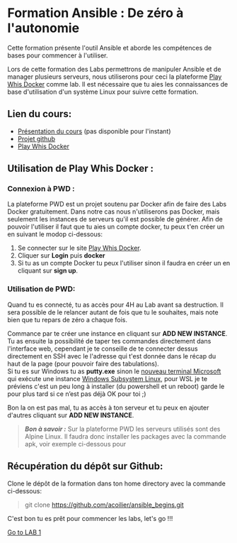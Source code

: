 # Formation Ansible : De zéro à l'autonomie
Cette formation présente l'outil Ansible et aborde les compétences de bases pour commencer à l'utiliser. 

Lors de cette formation des Labs permettrons de manipuler Ansible et de manager plusieurs serveurs, nous utiliserons pour ceci la plateforme [Play Whis Docker](https://labs.play-with-docker.com/) comme lab. Il est nécessaire que tu aies les connaissances de base d'utilisation d'un système Linux pour suivre cette formation.

## Lien du cours:
- [Présentation du cours]() (pas disponible pour l'instant)
- [Projet github](https://github.com/acoilier/ansible_begins)
- [Play Whis Docker](https://labs.play-with-docker.com/)

## Utilisation de Play Whis Docker :
### Connexion à PWD :
La plateforme PWD est un projet soutenu par Docker afin de faire des Labs Docker gratuitement. Dans notre cas nous n'utiliserons pas Docker, mais seulement les instances de serveurs qu'il est possible de générer. Afin de pouvoir l'utiliser il faut que tu aies un compte docker, tu peux t'en créer un en suivant le modop ci-dessous:
1. Se connecter sur le site [Play Whis Docker](https://labs.play-with-docker.com/).  
2. Cliquer sur **Login** puis **docker**  
3. Si tu as un compte Docker tu peux l'utiliser sinon il faudra en créer un en cliquant sur **sign up**.  
### Utilisation de PWD:
Quand tu es connecté, tu as accès pour 4H au Lab avant sa destruction. Il sera possible de le relancer autant de fois que tu le souhaites, mais note bien que tu repars de zéro a chaque fois.  

Commance par te créer une instance en cliquant sur **ADD NEW INSTANCE**. Tu as ensuite la possibilité de taper tes commandes directement dans l'interface web, cependant je te conseille de te connecter dessus directement en SSH avec le l'adresse qui t'est donnée dans le récap du haut de la page (pour pouvoir faire des tabulations).  
Si tu es sur Windows tu as **putty.exe** sinon le [nouveau terminal Microsoft](https://www.microsoft.com/fr-fr/p/windows-terminal-preview/9n0dx20hk701?activetab=pivot:overviewtab) qui exécute une instance [Windows Subsystem Linux](https://docs.microsoft.com/fr-fr/windows/wsl/install-win10), pour WSL je te préviens c'est un peu long à installer (du powershell et un reboot) garde le pour plus tard si ce n’est pas déjà OK pour toi ;)

Bon la on est pas mal, tu as accès à ton serveur et tu peux en ajouter d'autres cliquant sur **ADD NEW INSTANCE**.  

> ***Bon à savoir :*** Sur la plateforme PWD les serveurs utilisés sont des Alpine Linux. Il faudra donc installer les packages avec la commande apk, voir exemple ci-dessous pour 

## Récupération du dépôt sur Github:

Clone le dépôt de la formation dans ton home directory avec la commande ci-dessous:

> git clone https://github.com/acoilier/ansible_begins.git

C'est bon tu es prêt pour commencer les labs, let's go !!!

[Go to LAB 1](https://github.com/acoilier/ansible_begins/...)

